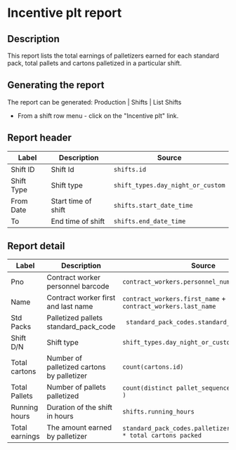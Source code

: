 # Incentive plt report

## Description
This report lists  the total earnings of palletizers earned for each standard pack, total pallets and cartons palletized
in a particular shift.

## Generating the report
The report can be generated:
Production | Shifts | List Shifts
* From a shift row menu  - click on the "Incentive plt" link.


## Report header
| Label | Description | Source |
| ----- | ----------- | ------ |
|  Shift ID  |Shift Id | `shifts.id` |
|  Shift Type | Shift type| `shift_types.day_night_or_custom` |
|  From Date |Start time of shift | `shifts.start_date_time` |
|  To |End time of shift | `shifts.end_date_time` |
## Report detail
| Label | Description | Source |
| ----- | ----------- | ------ |
|  Pno |Contract worker personnel barcode | `contract_workers.personnel_number` |
|  Name |Contract worker first and last name | `contract_workers.first_name`  +  `contract_workers.last_name`|
|  Std Packs  |Palletized pallets standard_pack_code | ` standard_pack_codes.standard_pack_code` |
|  Shift D/N |Shift type| `shift_types.day_night_or_custom` |
| Total cartons  |Number of palletized cartons by palletizer | `count(cartons.id)` |
| Total Pallets  |Number of pallets palletized | `count(distinct pallet_sequences.pallet_number )` |
| Running hours  |Duration of the shift in hours  | `shifts.running_hours` |
| Total earnings  | The amount earned by palletizer| `standard_pack_codes.palletizer_incentive_rate * total cartons packed` |
